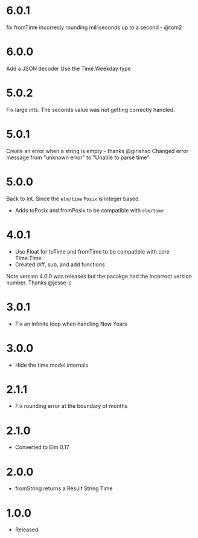 # 6.0.1
fix fromTime incorrecly rounding milliseconds up to a second - @tom2

# 6.0.0
Add a JSON decoder
Use the Time.Weekday type

# 5.0.2
Fix large ints.  The seconds value was not getting correctly handled.

# 5.0.1
Create an error when a string is empty - thanks @girishso
Changed error message from "unknown error" to "Unable to parse time"


# 5.0.0
Back to Int. Since the `elm/time` `Posix` is integer based.

* Adds toPosix and fromPosix to be compatible with `elm/time`

# 4.0.1
* Use Float for toTime and fromTime to be compatible with core Time.Time
* Created diff, sub, and add functions

Note version 4.0.0 was releases but the pacakge had the incorrect version number. Thanks @jesse-c

# 3.0.1
* Fix an infinite loop when handling New Years

# 3.0.0
* Hide the time model internals

# 2.1.1
* Fix rounding error at the boundary of months

# 2.1.0
* Converted to Elm 0.17

# 2.0.0
* fromString returns a Result String Time

# 1.0.0
* Released
